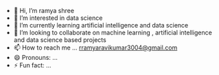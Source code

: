 - 👋 Hi, I’m ramya shree 
- 👀 I’m interested in data science 
- 🌱 I’m currently learning artificial intelligence and data science
- 💞️ I’m looking to collaborate on machine learning , artificial intelligence and data science based projects
- 📫 How to reach me ... rramyaravikumar3004@gmail.com
- 😄 Pronouns: ...
- ⚡ Fun fact: ...

<!---
Ramya-shree04/Ramya-shree04 is a ✨ special ✨ repository because its `README.md` (this file) appears on your GitHub profile.
You can click the Preview link to take a look at your changes.
--->
